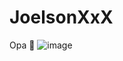 # JoelsonXxX
Opa 🤙
![![image](https://github.com/user-attachments/assets/a2aabab9-067b-4a37-a19b-41e6e4100b0a)
](link)
